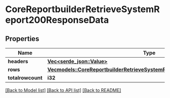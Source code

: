 # CoreReportbuilderRetrieveSystemReport200ResponseData

## Properties

Name | Type | Description | Notes
------------ | ------------- | ------------- | -------------
**headers** | [**Vec<serde_json::Value>**](serde_json::Value.md) |  | 
**rows** | [**Vec<models::CoreReportbuilderRetrieveSystemReport200ResponseDataRowsInner>**](core_reportbuilder_retrieve_system_report_200_response_data_rows_inner.md) |  | 
**totalrowcount** | **i32** | totalrowcount | 

[[Back to Model list]](../README.md#documentation-for-models) [[Back to API list]](../README.md#documentation-for-api-endpoints) [[Back to README]](../README.md)


